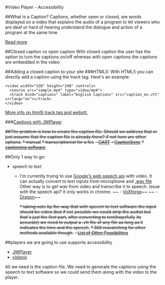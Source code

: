#Video Player - Accessibility

##What is a Caption?
 Captions, whether open or closed, are words displayed on a video that explains the audio of a program to let viewers who are deaf or hard of hearing understand the dialogue and action of a program at the same time.

[Read more](http://www.ehow.com/about_6706664_closed-captioning-vs_-open-captioning.html#ixzz2qFFF57rI)

##Closed caption vs open caption
 With closed caption the user has the option to turn the captions on/off whereas with open captions the captions are embedded in the video

##Adding a closed caption to your site
###HTML5:
  With HTML5 you can directly add a caption using the track tag.  Here's an example:

    <video width="320" height="240" controls>
      <source src="sample.mp4" type="video/mp4">
      <track kind="captions" label="English Captions" src="caption_en.vtt" srclang="en"></track>
    </video>
[
More info on html5 track tag and webvtt.](http://www.html5rocks.com/en/tutorials/track/basics/)


###[Captions with JWPlayer](http://www.longtailvideo.com/support/jw-player/28845/adding-video-captions/)


~~##The problem is how to create the caption file. Should we address that or just assume that the caption file is already there? if not here are other options:~~
~~* manual~~
~~* transcriptionist for a fee~~
	~~- [CART](http://www.closed-captioning.com/general-content/captioning-services)~~
	~~- [CaptionSync](http://www.automaticsync.com/captionsync/)~~
~~* [captioning software](http://www.synchrimedia.com)~~

##Only 1 way to go:
* speech to text
    - I'm currently trying to use [Google's web speech api](http://commondatastorage.googleapis.com/io-2013/presentations/4057%20Web%20Speech%20API%20creates%20Interactive%20Experiences%20-%20Google%20I-O%202013%20Codelab.pdf) with video. It can actually convert to text inputs from microphone and [.wav file](https://www.youtube.com/watch?v=6Qcy2RTMnwo)
     Other way is to get wav from video and transcribe it to speech. Issue with the speech api? it only works in chrome.
   ~~ - [VoXforge](http://www.voxforge.org/home/downloads)~~
   ~~ - [Dragon](http://www.nuance.com/dragon/index.htm)~~

    	~~* taking note by the way that with speech to text software the input should be video (but if not~~ ~~possible we could strip the audio) but that's just the first part, after converting to text(hopefully~~ ~~its accurate) we need to output a .vtt file of any file as long as it indicates the time and the speech.~~
    	~~* Still researching for other methods available though.~~
    ~~- [List of Other Possibilities](http://www.ehow.com/facts_7614252_videototext-transcription-software.html)~~


##players we are going to use supports accessibility
  * [JWPlayer](http://www.longtailvideo.com/support/jw-player/28845/adding-video-captions)
  * [videojs](https://github.com/videojs/video.js/blob/master/docs/guides/tracks.md)

  All we need is the caption file. We need to generate the captions using the speech to text software so we could send them along with the video to the player.


